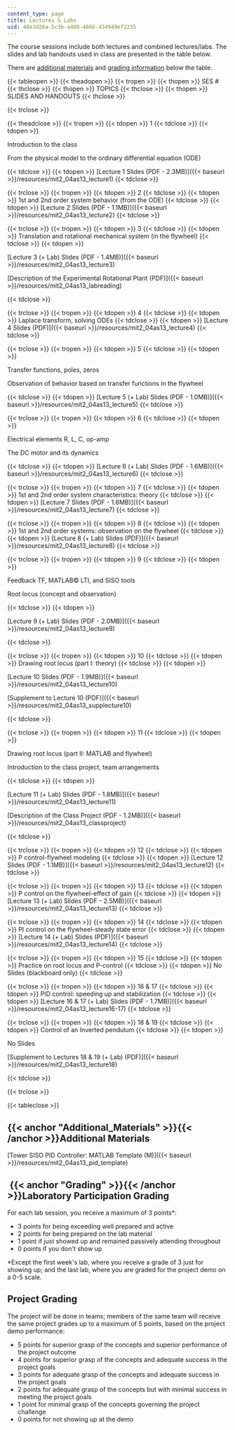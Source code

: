 ```yaml
---
content_type: page
title: Lectures & Labs
uid: 48e3d26a-5c3b-a400-486b-434949ef2235
---
```


The course sessions include both lectures and combined lectures/labs. The slides and lab handouts used in class are presented in the table below.

There are [additional materials](#Additional_Materials) and [grading information](#Grading) below the table.

{{< tableopen >}}
{{< theadopen >}}
{{< tropen >}}
{{< thopen >}}
SES #
{{< thclose >}}
{{< thopen >}}
TOPICS
{{< thclose >}}
{{< thopen >}}
SLIDES AND HANDOUTS
{{< thclose >}}

{{< trclose >}}

{{< theadclose >}}
{{< tropen >}}
{{< tdopen >}}
1
{{< tdclose >}}
{{< tdopen >}}


Introduction to the class

From the physical model to the ordinary differential equation (ODE)


{{< tdclose >}}
{{< tdopen >}}
[Lecture 1 Slides (PDF - 2.3MB)]({{< baseurl >}}/resources/mit2_04as13_lecture1)
{{< tdclose >}}

{{< trclose >}}
{{< tropen >}}
{{< tdopen >}}
2
{{< tdclose >}}
{{< tdopen >}}
1st and 2nd order system behavior (from the ODE)
{{< tdclose >}}
{{< tdopen >}}
[Lecture 2 Slides (PDF - 1.1MB)]({{< baseurl >}}/resources/mit2_04as13_lecture2)
{{< tdclose >}}

{{< trclose >}}
{{< tropen >}}
{{< tdopen >}}
3
{{< tdclose >}}
{{< tdopen >}}
Translation and rotational mechanical system (in the flywheel)
{{< tdclose >}}
{{< tdopen >}}


[Lecture 3 (+ Lab) Slides (PDF - 1.4MB)]({{< baseurl >}}/resources/mit2_04as13_lecture3)

[Description of the Experimental Rotational Plant (PDF)]({{< baseurl >}}/resources/mit2_04as13_labreading)


{{< tdclose >}}

{{< trclose >}}
{{< tropen >}}
{{< tdopen >}}
4
{{< tdclose >}}
{{< tdopen >}}
Laplace transform, solving ODEs
{{< tdclose >}}
{{< tdopen >}}
[Lecture 4 Slides (PDF)]({{< baseurl >}}/resources/mit2_04as13_lecture4)
{{< tdclose >}}

{{< trclose >}}
{{< tropen >}}
{{< tdopen >}}
5
{{< tdclose >}}
{{< tdopen >}}


Transfer functions, poles, zeros

Observation of behavior based on transfer functions in the flywheel


{{< tdclose >}}
{{< tdopen >}}
[Lecture 5 (+ Lab) Slides (PDF - 1.0MB)]({{< baseurl >}}/resources/mit2_04as13_lecture5)
{{< tdclose >}}

{{< trclose >}}
{{< tropen >}}
{{< tdopen >}}
6
{{< tdclose >}}
{{< tdopen >}}


Electrical elements R, L, C, op-amp

The DC motor and its dynamics


{{< tdclose >}}
{{< tdopen >}}
  [Lecture 6 (+ Lab) Slides (PDF - 1.6MB)]({{< baseurl >}}/resources/mit2_04as13_lecture6)
{{< tdclose >}}

{{< trclose >}}
{{< tropen >}}
{{< tdopen >}}
7
{{< tdclose >}}
{{< tdopen >}}
1st and 2nd order system characteristics: theory
{{< tdclose >}}
{{< tdopen >}}
[Lecture 7 Slides (PDF - 1.6MB)]({{< baseurl >}}/resources/mit2_04as13_lecture7)
{{< tdclose >}}

{{< trclose >}}
{{< tropen >}}
{{< tdopen >}}
8
{{< tdclose >}}
{{< tdopen >}}
1st and 2nd order systems: observation on the flywheel
{{< tdclose >}}
{{< tdopen >}}
[Lecture 8 (+ Lab) Slides (PDF)]({{< baseurl >}}/resources/mit2_04as13_lecture8)
{{< tdclose >}}

{{< trclose >}}
{{< tropen >}}
{{< tdopen >}}
9
{{< tdclose >}}
{{< tdopen >}}


Feedback TF, MATLAB© LTI, and SISO tools

Root locus (concept and observation)


{{< tdclose >}}
{{< tdopen >}}


[Lecture 9 (+ Lab) Slides (PDF - 2.0MB)]({{< baseurl >}}/resources/mit2_04as13_lecture9)


{{< tdclose >}}

{{< trclose >}}
{{< tropen >}}
{{< tdopen >}}
10
{{< tdclose >}}
{{< tdopen >}}
Drawing root locus (part I: theory)
{{< tdclose >}}
{{< tdopen >}}


[Lecture 10 Slides (PDF - 1.9MB)]({{< baseurl >}}/resources/mit2_04as13_lecture10)

[Supplement to Lecture 10 (PDF)]({{< baseurl >}}/resources/mit2_04as13_supplecture10)


{{< tdclose >}}

{{< trclose >}}
{{< tropen >}}
{{< tdopen >}}
11
{{< tdclose >}}
{{< tdopen >}}


Drawing root locus (part II: MATLAB and flywheel)

Introduction to the class project, team arrangements


{{< tdclose >}}
{{< tdopen >}}


[Lecture 11 (+ Lab) Slides (PDF - 1.8MB)]({{< baseurl >}}/resources/mit2_04as13_lecture11)

[Description of the Class Project (PDF - 1.2MB)]({{< baseurl >}}/resources/mit2_04as13_classproject)


{{< tdclose >}}

{{< trclose >}}
{{< tropen >}}
{{< tdopen >}}
12
{{< tdclose >}}
{{< tdopen >}}
P control-flywheel modeling
{{< tdclose >}}
{{< tdopen >}}
[Lecture 12 Slides (PDF - 1.1MB)]({{< baseurl >}}/resources/mit2_04as13_lecture12)
{{< tdclose >}}

{{< trclose >}}
{{< tropen >}}
{{< tdopen >}}
13
{{< tdclose >}}
{{< tdopen >}}
P control on the flywheel-effect of gain
{{< tdclose >}}
{{< tdopen >}}
[Lecture 13 (+ Lab) Slides (PDF - 2.5MB)]({{< baseurl >}}/resources/mit2_04as13_lecture13)
{{< tdclose >}}

{{< trclose >}}
{{< tropen >}}
{{< tdopen >}}
14
{{< tdclose >}}
{{< tdopen >}}
PI control on the flywheel-steady state error
{{< tdclose >}}
{{< tdopen >}}
[Lecture 14 (+ Lab) Slides (PDF)]({{< baseurl >}}/resources/mit2_04as13_lecture14)
{{< tdclose >}}

{{< trclose >}}
{{< tropen >}}
{{< tdopen >}}
15
{{< tdclose >}}
{{< tdopen >}}
Practice on root locus and P-control
{{< tdclose >}}
{{< tdopen >}}
No Slides (blackboard only)
{{< tdclose >}}

{{< trclose >}}
{{< tropen >}}
{{< tdopen >}}
16 & 17
{{< tdclose >}}
{{< tdopen >}}
PID control: speeding up and stabilization
{{< tdclose >}}
{{< tdopen >}}
[Lecture 16 & 17 (+ Lab) Slides (PDF - 1.7MB)]({{< baseurl >}}/resources/mit2_04as13_lecture16-17)
{{< tdclose >}}

{{< trclose >}}
{{< tropen >}}
{{< tdopen >}}
18 & 19
{{< tdclose >}}
{{< tdopen >}}
Control of an Inverted pendulum
{{< tdclose >}}
{{< tdopen >}}


No Slides

[Supplement to Lectures 18 & 19 (+ Lab) (PDF)]({{< baseurl >}}/resources/mit2_04as13_lecture18)


{{< tdclose >}}

{{< trclose >}}

{{< tableclose >}}

{{< anchor "Additional_Materials" >}}{{< /anchor >}}Additional Materials
------------------------------------------------------------------------

[Tower SISO PID Controller: MATLAB Template (M)]({{< baseurl >}}/resources/mit2_04as13_pid_template)

 {{< anchor "Grading" >}}{{< /anchor >}}Laboratory Participation Grading
------------------------------------------------------------------------

For each lab session, you receive a maximum of 3 points\*:

*   3 points for being exceeding well prepared and active
*   2 points for being prepared on the lab material
*   1 point if just showed up and remained passively attending throughout
*   0 points if you don't show up

\*Except the first week's lab, where you receive a grade of 3 just for showing up; and the last lab, where you are graded for the project demo on a 0-5 scale.

Project Grading
---------------

The project will be done in teams; members of the same team will receive the same project grades up to a maximum of 5 points, based on the project demo performance:

*   5 points for superior grasp of the concepts and superior performance of the project outcome
*   4 points for superior grasp of the concepts and adequate success in the project goals
*   3 points for adequate grasp of the concepts and adequate success in the project goals
*   2 points for adequate grasp of the concepts but with minimal success in meeting the project goals
*   1 point for minimal grasp of the concepts governing the project challenge
*   0 points for not showing up at the demo